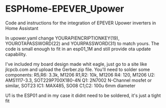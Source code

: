 # ESPHome-EPEVER_Upower
Code and instructions for the integration of EPEVER Upower inverters in Home Assistant


In upower.yaml change YOURAPIENCRIPTIONKEY(19), YOUROTAPASSWORD(22) and YOURPASSWORD(31) to match yours.
The code is small enough to fit in an esp01_1M and still provide ota update capability.

I've included my board design made whit eagle, just go to a site like jlcpcb.com and upload the Gerber.zip file. 
You'll need to solder some components:
R5,R6: 3.3k, M1206
R1,R2: 10k, M1206
R4: 120, M1206
U2: AMS1117-3.3, SOT229P700X180-4N
Q1: 2N7002 N-Channel mosfet or similar, SOT23
IC1: MAX485, SO08
C1,C2: 100u 6mm diameter

U1 is the ESP01 and in my case it didnt need to be soldered, it's just a tight fit